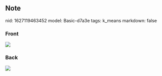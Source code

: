 ## Note
nid: 1627119463452
model: Basic-d7a3e
tags: k_means
markdown: false

### Front
<img src="paste-c4ef0a42ebac772cdd41124f69440ed95f39e3dd.jpg">

### Back
<img src="paste-ae39b01f9d10489778eca2ca9d327fb6543b7979.jpg">
